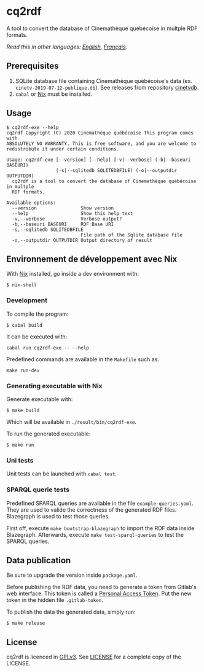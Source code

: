 # cq2rdf

A tool to convert the database of Cinemathèque québécoise in multple RDF formats.

*Read this in other languages: [English](README.md), [Français](README.fr.md).*

## Prerequisites

1. SQLite database file containing Cinemathèque québécoise's data (ex. `cinetv-2019-07-12-publique.db`). See releases from repository [cinetvdb](https://gitlab.com/cinematheque-quebecoise/cinetvdb).
2. `cabal` or [Nix](https://nixos.org/) must be installed.

## Usage

```
$ cq2rdf-exe --help
cq2rdf Copyright (C) 2020 Cinemathèque québécoise This program comes with
ABSOLUTELY NO WARRANTY. This is free software, and you are welcome to
redistribute it under certain conditions.

Usage: cq2rdf-exe [--version] [--help] [-v|--verbose] (-b|--baseuri BASEURI)
                  (-s|--sqlitedb SQLITEDBFILE) (-o|--outputdir OUTPUTDIR)
  cq2rdf is a tool to convert the database of Cinemathèque québécoise in multple
  RDF formats.

Available options:
  --version                Show version
  --help                   Show this help text
  -v,--verbose             Verbose output?
  -b,--baseuri BASEURI     RDF Base URI
  -s,--sqlitedb SQLITEDBFILE
                           File path of the Sqlite database file
  -o,--outputdir OUTPUTDIR Output directory of result
```

## Environnement de développement avec Nix

With [Nix](https://nixos.org/) installed, go inside a dev environment with:

```
$ nix-shell
```

### Development

To compile the program:

```
$ cabal build
```

It can be executed with:

```
cabal run cq2rdf-exe -- --help
```

Predefined commands are available in the `Makefile` such as:

```
make run-dev
```

### Generating executable with Nix

Generate executable with:

```
$ make build
```

Which will be available in `./result/bin/cq2rdf-exe`.

To run the generated executable:

```
$ make run
```

### Uni tests

Unit tests can be launched with `cabal test`.

### SPARQL querie tests

Predefined SPARQL queries are available in the file `example-queries.yaml`. They are used to valide the correctness of the generated RDF files. Blazegraph is used to test those queries.

First off, execute `make bootstrap-blazegraph` to import the RDF data inside Blazegraph. Afterwards, execute `make test-sparql-queries` to test the SPARQL queries.

## Data publication

Be sure to upgrade the version inside `package.yaml`.

Before publishing the RDF data, you need to generate a token from Gitlab's web interface. This token is called a [Personal Access Token](https://docs.gitlab.com/ee/user/profile/personal_access_tokens.html). Put the new token in the hidden file `.gitlab-token`.

To publish the data the generated data, simply run:

```
$ make release
```

## License

cq2rdf is licenced in [GPLv3](https://opensource.org/licenses/gpl-3.0.html). See [LICENSE](./LICENSE) for a complete copy of the LICENSE.
